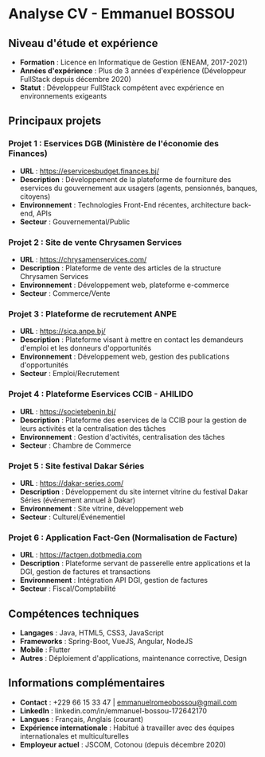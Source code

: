 # Analyse CV - Emmanuel BOSSOU

## Niveau d'étude et expérience

- **Formation** : Licence en Informatique de Gestion (ENEAM, 2017-2021)
- **Années d'expérience** : Plus de 3 années d'expérience (Développeur FullStack depuis décembre 2020)
- **Statut** : Développeur FullStack compétent avec expérience en environnements exigeants

## Principaux projets

### Projet 1 : Eservices DGB (Ministère de l'économie des Finances)
- **URL** : https://eservicesbudget.finances.bj/
- **Description** : Développement de la plateforme de fourniture des eservices du gouvernement aux usagers (agents, pensionnés, banques, citoyens)
- **Environnement** : Technologies Front-End récentes, architecture back-end, APIs
- **Secteur** : Gouvernemental/Public

### Projet 2 : Site de vente Chrysamen Services
- **URL** : https://chrysamenservices.com/
- **Description** : Plateforme de vente des articles de la structure Chrysamen Services
- **Environnement** : Développement web, plateforme e-commerce
- **Secteur** : Commerce/Vente

### Projet 3 : Plateforme de recrutement ANPE
- **URL** : https://sica.anpe.bj/
- **Description** : Plateforme visant à mettre en contact les demandeurs d'emploi et les donneurs d'opportunités
- **Environnement** : Développement web, gestion des publications d'opportunités
- **Secteur** : Emploi/Recrutement

### Projet 4 : Plateforme Eservices CCIB - AHILIDO
- **URL** : https://societebenin.bj/
- **Description** : Plateforme des eservices de la CCIB pour la gestion de leurs activités et la centralisation des tâches
- **Environnement** : Gestion d'activités, centralisation des tâches
- **Secteur** : Chambre de Commerce

### Projet 5 : Site festival Dakar Séries
- **URL** : https://dakar-series.com/
- **Description** : Développement du site internet vitrine du festival Dakar Séries (événement annuel à Dakar)
- **Environnement** : Site vitrine, développement web
- **Secteur** : Culturel/Événementiel

### Projet 6 : Application Fact-Gen (Normalisation de Facture)
- **URL** : https://factgen.dotbmedia.com
- **Description** : Plateforme servant de passerelle entre applications et la DGI, gestion de factures et transactions
- **Environnement** : Intégration API DGI, gestion de factures
- **Secteur** : Fiscal/Comptabilité

## Compétences techniques

- **Langages** : Java, HTML5, CSS3, JavaScript
- **Frameworks** : Spring-Boot, VueJS, Angular, NodeJS
- **Mobile** : Flutter
- **Autres** : Déploiement d'applications, maintenance corrective, Design

## Informations complémentaires

- **Contact** : +229 66 15 33 47 | emmanuelromeobossou@gmail.com
- **LinkedIn** : linkedin.com/in/emmanuel-bossou-172642170
- **Langues** : Français, Anglais (courant)
- **Expérience internationale** : Habitué à travailler avec des équipes internationales et multiculturelles
- **Employeur actuel** : JSCOM, Cotonou (depuis décembre 2020)
